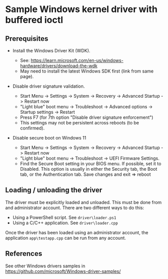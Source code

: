# Sample Windows kernel driver with buffered ioctl

## Prerequisites

- Install the Windows Driver Kit (WDK).
  - See: https://learn.microsoft.com/en-us/windows-hardware/drivers/download-the-wdk
  - May need to install the latest Windows SDK first (link from same page).

- Disable driver signature validation.
  - Start Menu -> Settings -> System -> Recovery -> Advanced Startup -> Restart now
  - "Light blue" boot menu -> Troubleshoot -> Advanced options -> Startup settings -> Restart
  - Press F7 (for 7th option "Disable driver signature enforcement")
  - This settings may not be persistent across reboots (to be confirmed).

- Disable secure boot on Windows 11
  - Start Menu -> Settings -> System -> Recovery -> Advanced Startup -> Restart now
  - "Light blue" boot menu -> Troubleshoot -> UEFI Firmware Settings.
  - Find the Secure Boot setting in your BIOS menu. If possible, set it to Disabled.
    This option is usually in either the Security tab, the Boot tab, or the Authentication tab.
    Save changes and exit => reboot

## Loading / unloading the driver

The driver must be explicitly loaded and unloaded. This must be done from and administrator
account. There are two different ways to do this:

- Using a PowerShell script. See `driver\loader.ps1`
- Using a C/C++ application. See `driver\loader.cpp`

Once the driver has been loaded using an administrator account, the application
`app\testapp.cpp` can be run from any account.

## References

See other Windows drivers samples in https://github.com/microsoft/Windows-driver-samples/
